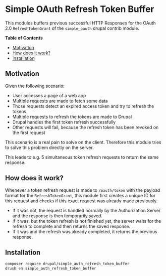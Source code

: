 # Simple OAuth Refresh Token Buffer

This modules buffers previous successful HTTP Responses for the OAuth 2.0 `RefreshTokenGrant` of the `simple_oauth` drupal contrib module.

**Table of Contents**

- [Motivation](#motivation)
- [How does it work?](#how-does-it-work)
- [Installation](#installation)

## Motivation

Given the following scenario:

- User accesses a page of a web app
- Multiple requests are made to fetch some data
- Those requests detect an expired access token and try to refresh the tokens
- Multiple requests to refresh the tokens are made to Drupal
- Drupal handles the first token refresh successfully
- Other requests will fail, because the refresh token has been revoked on the first request

This scenario is a real pain to solve on the client.
Therefore this module tries to solve this problem directly on the server.

This leads to e.g. 5 simultaneous token refresh requests to return the same response.

## How does it work?

Whenever a token refresh request is made to `/oauth/token` with the payload format for the `RefreshTokenGrant`, this module first creates a unique ID for this request and checks if this exact request was already made previously.

- If it was not, the request is handled normally by the Authorization Server and the response is then temporarily saved.
- If it was, but the token refresh is not finished yet, the server waits for the refresh to complete and then returns the saved response.
- If it was and the refresh was already completed, it returns the previous response.

## Installation

```bash
composer require drupal/simple_auth_refresh_token_buffer
drush en simple_auth_refresh_token_buffer
```
